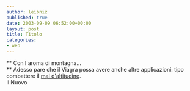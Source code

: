 ```yaml
---
author: leibniz
published: true
date: 2003-09-09 06:52:00+00:00
layout: post
title: Titolo
categories:
- web
---
```


   ** Con l'aroma di montagna...   
** Adesso pare che il Viagra possa avere anche altre applicazioni: tipo combattere il  [ mal d'altitudine](http://www.ilnuovo.it/nuovo/foglia/0,1007,187568,00.html).   
Il Nuovo
